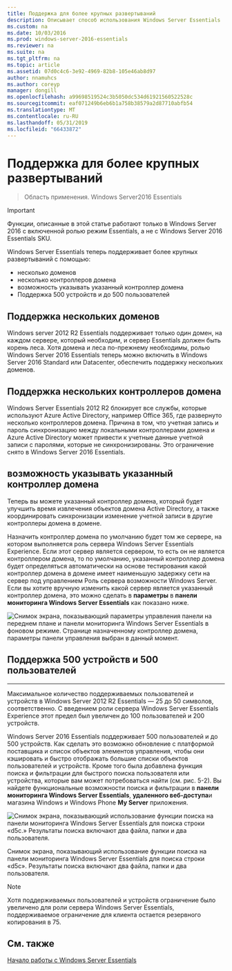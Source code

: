 ```yaml
---
title: Поддержка для более крупных развертываний
description: Описывает способ использования Windows Server Essentials
ms.custom: na
ms.date: 10/03/2016
ms.prod: windows-server-2016-essentials
ms.reviewer: na
ms.suite: na
ms.tgt_pltfrm: na
ms.topic: article
ms.assetid: 07d0c4c6-3e92-4969-82b8-105e46ab8d97
author: nnamuhcs
ms.author: coreyp
manager: dongill
ms.openlocfilehash: a99698519524c3b5050dc534d61921560522528c
ms.sourcegitcommit: eaf071249b6eb6b1a758b38579a2d87710abfb54
ms.translationtype: MT
ms.contentlocale: ru-RU
ms.lasthandoff: 05/31/2019
ms.locfileid: "66433872"
---
```

# <a name="support-for-larger-deployments"></a>Поддержка для более крупных развертываний

>Область применения. Windows Server2016 Essentials

> [!IMPORTANT]  
> Функции, описанные в этой статье работают только в Windows Server 2016 с включенной ролью режим Essentials, а не с Windows Server 2016 Essentials SKU.


Windows Server Essentials теперь поддерживает более крупных развертываний с помощью:

- несколько доменов
- несколько контроллеров домена
- возможность указывать указанный контроллер домена
- Поддержка 500 устройств и до 500 пользователей

## <a name="support-for-multiple-domains"></a>Поддержка нескольких доменов

Windows server 2012 R2 Essentials поддерживает только один домен, на каждом сервере, который необходим, и сервер Essentials должен быть корень леса. Хотя домена и леса по-прежнему необходимы, ролью Windows Server 2016 Essentials теперь можно включить в Windows Server 2016 Standard или Datacenter, обеспечить поддержку нескольких доменов.

## <a name="support-for-multiple-domain-controllers"></a>Поддержка нескольких контроллеров домена

 Windows Server Essentials 2012 R2 блокирует все службы, которые используют Azure Active Directory, например Office 365, где развернуто несколько контроллеров домена. Причина в том, что учетная запись и пароль синхронизацию между локальными контроллерами домена и Azure Active Directory может привести к учетные данные учетной записи с паролями, которые не синхронизированы. Это ограничение снято в Windows Server 2016 Essentials.

## <a name="ability-to-specify-a-designated-domain-controller"></a>возможность указывать указанный контроллер домена

Теперь вы можете указанный контроллер домена, который будет улучшить время извлечения объектов домена Active Directory, а также координировать синхронизации изменение учетной записи в другие контроллеры домена в домене.

Назначить контроллер домена по умолчанию будет том же сервере, на котором выполняется роль сервера Windows Server Essentials Experience. Если этот сервер является сервером, то есть он не является контроллером домена, то по умолчанию, указанный контроллер домена будет определяться автоматически на основе тестирования какой контроллер домена в домене имеет наименьшую задержку сети на сервер под управлением Роль сервера возможности Windows Server. Если вы хотите вручную изменить какой сервер является указанный контроллер домена, это можно сделать в **параметры** в **панели мониторинга Windows Server Essentials** как показано ниже.

![Снимок экрана, показывающий параметры управления панели на переднем плане и панели мониторинга Windows Server Essentials в фоновом режиме. Странице назначенному контроллер домена, параметры панели управления выбран в данный момент.](media/larger-deployments-1.PNG)

## <a name="support-for-500-users-and-500-devices"></a>Поддержка 500 устройств и 500 пользователей
-------------------------------------

Максимальное количество поддерживаемых пользователей и устройств в Windows Server 2012 R2 Essentials — 25 до 50 символов, соответственно. С введением роли сервера Windows Server Essentials Experience этот предел был увеличен до 100 пользователей и 200 устройств.

Windows Server 2016 Essentials поддерживает 500 пользователей и до 500 устройств. Как сделать это возможно обновление с платформой поставщика и список объектов элементов управления, чтобы они кэшировать и быстро отображать большие списки объектов пользователей и устройств. Кроме того была добавлена функция поиска и фильтрации для быстрого поиска пользователя или устройства, которые вам может потребоваться найти (см. рис. 5-2). Вы найдете функциональные возможности поиска и фильтрации в **панели мониторинга Windows Server Essentials**, **удаленного веб-доступа**и магазина Windows и Windows Phone **My Server** приложения.

![Снимок экрана, показывающий использование функции поиска на панели мониторинга Windows Server Essentials для поиска строки «d5c.» Результаты поиска включают два файла, папки и два пользователя.](media/larger-deployments-2.PNG)

Снимок экрана, показывающий использование функции поиска на панели мониторинга Windows Server Essentials для поиска строки «d5c». Результаты поиска включают два файла, папки и два пользователя.

> [!NOTE]  
> Хотя поддерживаемых пользователей и устройств ограничение было увеличено для роли сервера Windows Server Essentials, поддерживаемое ограничение для клиента остается резервного копирования в 75.

<a name="see-also"></a>См. также
--------
[Начало работы с Windows Server Essentials](get-started.md)